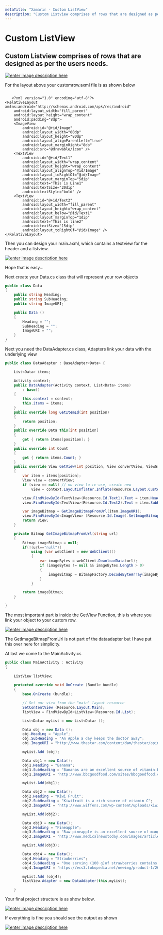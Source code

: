```yaml
---
metaTitle: "Xamarin - Custom ListView"
description: "Custom Listview comprises of rows that are designed as per the users needs."
---
```


# Custom ListView



## Custom Listview comprises of rows that are designed as per the users needs.


[<img src="http://i.stack.imgur.com/pDN3Z.png" alt="enter image description here" />](http://i.stack.imgur.com/pDN3Z.png)

For the layout above your customrow.axml file is as shown below

```

   <?xml version="1.0" encoding="utf-8"?>
<RelativeLayout xmlns:android="http://schemas.android.com/apk/res/android"
    android:layout_width="fill_parent"
    android:layout_height="wrap_content"
    android:padding="8dp">
    <ImageView
        android:id="@+id/Image"
        android:layout_width="80dp"
        android:layout_height="80dp"
        android:layout_alignParentLeft="true"
        android:layout_marginRight="8dp"
        android:src="@drawable/icon" />
    <TextView
        android:id="@+id/Text1"
        android:layout_width="wrap_content"
        android:layout_height="wrap_content"
        android:layout_alignTop="@id/Image"
        android:layout_toRightOf="@id/Image"
        android:layout_marginTop="5dip"
        android:text="This is Line1"
        android:textSize="20dip"
        android:textStyle="bold" />
    <TextView
        android:id="@+id/Text2"
        android:layout_width="fill_parent"
        android:layout_height="wrap_content"
        android:layout_below="@id/Text1"
        android:layout_marginTop="1dip"
        android:text="This is line2"
        android:textSize="15dip"
        android:layout_toRightOf="@id/Image" />
</RelativeLayout> 

```

Then you can design your main.axml, which contains a textview for the header and a listview.

[<img src="http://i.stack.imgur.com/c13PZ.png" alt="enter image description here" />](http://i.stack.imgur.com/c13PZ.png)

Hope that is easy...

Next create your Data.cs class that will represent your row objects

```cs
public class Data
{
    public string Heading;
    public string SubHeading;
    public string ImageURI;

    public Data ()
    {
        Heading = "";
        SubHeading = "";
        ImageURI = "";
    }
}

```

Next you need the DataAdapter.cs class, Adapters link your data with the underlying view

```cs
public class DataAdapter : BaseAdapter<Data> {

    List<Data> items;

    Activity context;
    public DataAdapter(Activity context, List<Data> items)
        : base()
    {
        this.context = context;
        this.items = items;
    }
    public override long GetItemId(int position)
    {
        return position;
    }
    public override Data this[int position]
    {
        get { return items[position]; }
    }
    public override int Count
    {
        get { return items.Count; }
    }
    public override View GetView(int position, View convertView, ViewGroup parent)
    {
        var item = items[position];
        View view = convertView;
        if (view == null) // no view to re-use, create new
            view = context.LayoutInflater.Inflate(Resource.Layout.CustomRow, null);

        view.FindViewById<TextView>(Resource.Id.Text1).Text = item.Heading;
        view.FindViewById<TextView>(Resource.Id.Text2).Text = item.SubHeading;

        var imageBitmap = GetImageBitmapFromUrl(item.ImageURI);
        view.FindViewById<ImageView> (Resource.Id.Image).SetImageBitmap (imageBitmap);
        return view;
    }

    private Bitmap GetImageBitmapFromUrl(string url)
    {
        Bitmap imageBitmap = null;
        if(!(url=="null"))
            using (var webClient = new WebClient())
            {
                var imageBytes = webClient.DownloadData(url);
                if (imageBytes != null && imageBytes.Length > 0)
                {
                    imageBitmap = BitmapFactory.DecodeByteArray(imageBytes, 0, imageBytes.Length);
                }
            }

        return imageBitmap;
    }

} 

```

The most important part is inside the GetView Function, this is where you link your object to your custom row.

[<img src="http://i.stack.imgur.com/dne0A.png" alt="enter image description here" />](http://i.stack.imgur.com/dne0A.png)

The GetImageBitmapFromUrl is not part of the dataadapter but I have put this over here for simplicity.

At last we come to the MainActivity.cs

```cs
public class MainActivity : Activity
{
        
    ListView listView;
        
    protected override void OnCreate (Bundle bundle)
    {
        base.OnCreate (bundle);

        // Set our view from the "main" layout resource
        SetContentView (Resource.Layout.Main);
        listView = FindViewById<ListView>(Resource.Id.List); 

        List<Data> myList = new List<Data> ();

        Data obj = new Data ();
        obj.Heading = "Apple";
        obj.SubHeading = "An Apple a day keeps the doctor away";
        obj.ImageURI = "http://www.thestar.com/content/dam/thestar/opinion/editorials/star_s_view_/2011/10/12/an_apple_a_day_not_such_a_good_idea/apple.jpeg";

        myList.Add (obj);

        Data obj1 = new Data();
        obj1.Heading = "Banana";
        obj1.SubHeading = "Bananas are an excellent source of vitamin B6 ";
        obj1.ImageURI = "http://www.bbcgoodfood.com/sites/bbcgoodfood.com/files/glossary/banana-crop.jpg";

        myList.Add(obj1);

        Data obj2 = new Data();
        obj2.Heading = "Kiwi Fruit";
        obj2.SubHeading = "Kiwifruit is a rich source of vitamin C";
        obj2.ImageURI = "http://www.wiffens.com/wp-content/uploads/kiwi.png";

        myList.Add(obj2);

        Data obj3 = new Data();
        obj3.Heading = "Pineapple";
        obj3.SubHeading = "Raw pineapple is an excellent source of manganese";
        obj3.ImageURI = "http://www.medicalnewstoday.com/images/articles/276/276903/pineapple.jpg";

        myList.Add(obj3);

        Data obj4 = new Data();
        obj4.Heading = "Strawberries";
        obj4.SubHeading = "One serving (100 g)of strawberries contains approximately 33 kilocalories";
        obj4.ImageURI = "https://ecs3.tokopedia.net/newimg/product-1/2014/8/18/5088/5088_8dac78de-2694-11e4-8c99-6be54908a8c2.jpg";

        myList.Add (obj4);
        listView.Adapter = new DataAdapter(this,myList);

    }

```

Your final project structure is as show below.

[<img src="http://i.stack.imgur.com/jf7Pa.png" alt="enter image description here" />](http://i.stack.imgur.com/jf7Pa.png)

If everything is fine you should see the output as shown

[<img src="http://i.stack.imgur.com/Bsvpp.png" alt="enter image description here" />](http://i.stack.imgur.com/Bsvpp.png)

